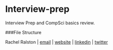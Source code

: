 # Interview-prep
Interview Prep and CompSci basics review.

###File Structure



Rachel Ralston  |  [email](rachel@rachelralston.com)  |  [website](http://www.rachelralston.com)  |  [linkedin](http://www.linkedin.com/in/rachelralston)  |  [twitter](http://www.twitter.com/@rachelralston)
